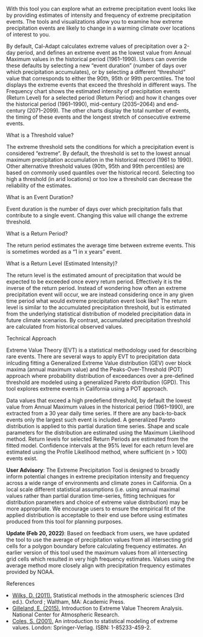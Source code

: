 <p>
  With this tool you can explore what an extreme precipitation event
  looks like by providing estimates of intensity and frequency of
  extreme precipitation events. The tools and visualizations allow you
  to examine how extreme precipitation events are likely to change in a
  warming climate over locations of interest to you.
</p>
<p>
  By default, Cal-Adapt calculates extreme values of precipitation over
  a 2-day period, and defines an extreme event as the lowest value from
  Annual Maximum values in the historical period (1961–1990). Users can
  override these defaults by selecting a new “event duration” (number of
  days over which precipitation accumulates), or by selecting a
  different “threshold“ value that corresponds to either the 90th, 95th
  or 99th percentiles. The tool displays the extreme events that
  exceed the threshold in different ways. The Frequency chart shows the
  estimated intensity of precipitation events (Return Level) for a
  selected period (Return Period) and how it changes over the historical
  period (1961–1990), mid-century (2035–2064) and end-century
  (2071–2099). The other charts display the total number of events, the
  timing of these events and the longest stretch of consecutive extreme
  events.
</p>
<p class="h3">What is a Threshold value?</p>
<p>
  The extreme threshold sets the conditions for which a precipitation
  event is considered “extreme“. By default, the threshold is set to the
  lowest annual maximum precipitation accumulation in the historical
  record (1961 to 1990). Other alternative threshold values (90th, 95th
  and 99th percentiles) are based on commonly used quantiles over the
  historical record. Selecting too high a threshold (in arid locations)
  or too low a threshold can decrease the reliability of the estimates.
</p>

<p class="h3">What is an Event Duration?</p>
<p>
  Event duration is the number of days over which precipitation falls
  that contribute to a single event. Changing this value will change the
  extreme threshold.
</p>

<p class="h3">What is a Return Period?</p>
<p>
  The return period estimates the average time between extreme events.
  This is sometimes worded as a “1 in x years” event.
</p>

<p class="h3">What is a Return Level (Estimated Intensity)?</p>
<p>
  The return level is the estimated amount of precipitation that would
  be expected to be exceeded once every return period. Effectively it is
  the inverse of the return period. Instead of wondering how often an
  extreme precipitation event will occur, we are instead considering
  once in any given time period what would extreme precipitation event
  look like? The return level is similar to the accumulated
  precipitation threshold, but is estimated from the underlying
  statistical distribution of modeled precipitation data in future
  climate scenarios. By contrast, accumulated precipitation threshold
  are calculated from historical observed values.
</p>

<p class="h3">Technical Approach</p>
<p>
  Extreme Value Theory (EVT) is a statistical methodology used for
  describing rare events. There are several ways to apply EVT to
  precipitation data inlcuding fitting a Generalized Extreme Value
  distribution (GEV) over block maxima (annual maximum value) and the
  Peaks-Over-Threshold (POT) approach where probability distribution of
  exceedances over a pre-defined threshold are modeled using a
  generalized Pareto distribution (GPD). This tool explores extreme
  events in California using a POT approach.
</p>
<p>
  Data values that exceed a high predefiend threshold, by default the
  lowest value from Annual Maximum values in the historical period
  (1961–1990), are extracted from a 30 year daily time series. If there
  are any back-to-back events only the largest such event is included. A
  generalized Pareto distribution is applied to this partial duration
  time series. Shape and scale parameters for the distribution are
  estimated using the Maximum Likelihood method. Return levels for
  selected Return Periods are estimated from the fitted model.
  Confidence intervals at the 95% level for each return level are
  estimated using the Profile Likelihood method, where sufficient (n >
  100) events exist.
</p>

<p>
  <strong>User Advisory</strong>: The Extreme Precipitation Tool is
  designed to broadly inform potential changes in extreme precipitation
  intensity and frequency across a wide range of environments and
  climate zones in California. On a local scale different statistical
  assumptions (i.e. using annual maximal values rather than partial
  duration time-series, fitting techniques for distribution parameters
  and choice of extreme value distribution) may be more appropriate. We
  encourage users to ensure the empirical fit of the applied
  distribution is acceptable to their end use before using estimates
  produced from this tool for planning purposes.
</p>

<p>
  <strong>Update (Feb 20, 2022)</strong>: Based on feedback from users, we have updated the tool to use the 
  average of precipitation values from all intersecting grid cells for a polygon boundary before calculating frequency estimates. An earlier version of this tool used the maximum values from all intersecting grid cells which resulted in very high frequency estimates. Values using the average method more closely align with precipitation frequency estimates provided by NOAA.
</p>

<p class="h3">References</p>
<ul style="padding-left: 1rem;">
  <li>
    <a
      target="_blank"
      href="https://www.elsevier.com/books/statistical-methods-in-the-atmospheric-sciences/wilks/978-0-12-385022-5"
      >Wilks, D. (2011).</a
    > Statistical methods in the atmospheric sciences (3rd ed.). Oxford ;
    Waltham, MA: Academic Press.
  </li>
  <li>
    <a
      target="_blank"
      href="https://staff.ral.ucar.edu/ericg/Intro2EVT.pdf"
      >Gilleland, E. (2015).</a
    > Introduction to Extreme Value Theorem Analysis. National Center for
    Atmospheric Research.
  </li>
  <li>
    <a
      target="_blank"
      href="https://link.springer.com/book/10.1007%2F978-1-4471-3675-0"
      >Coles, S. (2001).</a
    > An introduction to statistical modeling of extreme values. London:
    Springer-Verlag. ISBN: 1-85233-459-2.
  </li>
</ul>